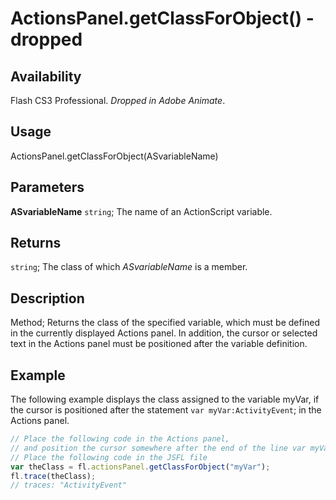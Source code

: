 # ActionsPanel.getClassForObject() - dropped

## Availability

Flash CS3 Professional. *Dropped in Adobe Animate*.

## Usage

ActionsPanel.getClassForObject(ASvariableName)

## Parameters

**ASvariableName** `string`; The name of an ActionScript variable.

## Returns

`string`; The class of which *ASvariableName* is a member.

## Description

Method; Returns the class of the specified variable, which must be defined in the currently displayed Actions panel. In addition, the cursor or selected text in the Actions panel must be positioned after the variable definition.

## Example

The following example displays the class assigned to the variable myVar, if the cursor is positioned after the statement `var myVar:ActivityEvent`; in the Actions panel.

```javascript
// Place the following code in the Actions panel,
// and position the cursor somewhere after the end of the line var myVar:ActivityEvent;
// Place the following code in the JSFL file
var theClass = fl.actionsPanel.getClassForObject("myVar");
fl.trace(theClass);
// traces: "ActivityEvent"
```
